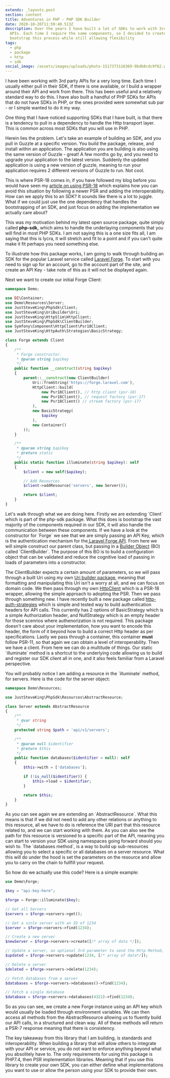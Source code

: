 ```yaml
---
extends: _layouts.post
section: content
title: Adventures in PHP - PHP SDK Builder
date: 2020-10-26T11:59:40.513Z
description: Over the years I have built a lot of SDKs to work with 3rd party
  APIs. Each time I require the same components, so I decided to create a way to
  bootstrap this process while still allowing flexibility
tags:
  - php
  - package
  - http
  - sdk
social_image: /assets/images/uploads/photo-1517373116369-9bdb8cdc9f62.webp
---
```


I have been working with 3rd party APIs for a very long time. Each time I
usually either pull in their SDK, if there is one available, or I build a
wrapper around their API and work from there. This has been useful and a
relatively standard way to do this. I have also built a handful of PHP SDKs
for APIs that do not have SDKs in PHP, or the ones provided were somewhat sub
par - or I simple wanted to do it my way.

One thing that I have noticed supporting SDKs that I have built, is that there is a tendency to pull in a dependency to handle the Http transport layer. This is common across most SDKs that you will use in PHP. 

Herein lies the problem. Let's take an example of building an SDK, and you pull in Guzzle at a specific version. You build the package, release, and install within an application. The application you are building is also using the same version of Guzzle - great! A few months go by, and you need to upgrade your application to the latest version. Suddenly the updated application is using a new version of guzzle, meaning to run your application requires 2 different versions of Guzzle to run. Not cool.

This is where PSR-18 comes in, if you have followed my blog before you would have seen my [article on using PSR-18](https://www.juststeveking.uk/embracing-ps-rs-to-build-an-interoperable-http-client/) which explains how you can avoid this situation by following a newer PSR and adding the interoperability. How can we apply this to an SDK? It sounds like there is a lot to juggle. What if we could just use the one dependency that handles the bootstrapping of an SDK, and just focus on adding the implementation we actually care about?

This was my motivation behind my latest open source package, quite simply called **php-sdk,** which aims to handle the underlaying components that you will find in most PHP SDKs. I am not saying this is a one size fits all, I am saying that this is lycra, it will stretch and fit to a point and if you can't quite make it fit perhaps you need something else. 

To illustrate how this package works, I am going to walk through building an SDK for the popular Laravel service called [Laravel Forge](https://forge.laravel.com/). To start with you need to sign up for an account, go to the account part of the site, and create an API Key - take note of this as it will not be displayed again.

Next we want to create our initial Forge Client:

```php
namespace Demo;

use DI\Container;
use Demo\Resources\Server;
use JustSteveKing\PhpSdk\Client;
use JustSteveKing\UriBuilder\Uri;
use JustSteveKing\HttpSlim\HttpClient;
use JustSteveKing\PhpSdk\ClientBuilder;
use Symfony\Component\HttpClient\Psr18Client;
use JustSteveKing\HttpAuth\Strategies\BasicStrategy;

class Forge extends Client
{
    /**
     * Forge constructor.
     * @param string $apikey
     */
    public function __construct(string $apikey)
    {
        parent::__construct(new ClientBuilder(
            Uri::fromString('https://forge.laravel.com'),
            HttpClient::build(
                new Psr18Client(), // http client (psr-18)
                new Psr18Client(), // request factory (psr-17)
                new Psr18Client() // stream factory (psr-17)
            ),
            new BasicStrategy(
                $apikey
            ),
            new Container()
        ));
    }

    /**
     * @param string $apikey
     * @return static
     */
    public static function illuminate(string $apikey): self
    {
        $client = new self($apikey);

        // Add Resources
        $client->addResource('servers', new Server());

        return $client;
    }
}
```

Let's walk through what we are doing here. Firstly we are extending \`Client\` which is part of the php-sdk package. What this does is bootstrap the vast majority of the components required in our SDK, it will also handle the communication between these components. If we have a look at the constructor for \`Forge\` we see that we are simply passing an API Key, which is the authentication mechanism for the[ Laravel Forge API](https://forge.laravel.com/api-documentation). From here we will simple construct our parent class, but passing in a [Builder Object](https://en.wikipedia.org/wiki/Builder_pattern) (BO) called \`ClientBuilder\`. The purpose of this BO is to build a configuration object that can be validated and reduce the cognitive load of passing in loads of parameters into a constructor. 

The ClientBuilder expects a certain amount of parameters, so we will pass through a built Uri using my own [Uri builder package](https://packagist.org/packages/juststeveking/uri-builder), meaning that formatting and manipulating this Uri isn't a worry at all, and we can focus on domain code. We then pass through my own [HttpClient](https://packagist.org/packages/juststeveking/http-slim) which is a PSR-18 wrapper, allowing the simple approach to adopting the PSR. Then we pass through something new. I have recently built a new package called [http-auth-strategies](https://github.com/JustSteveKing/http-auth-strategies) which is simple and tested way to build authentication headers for API calls. This currently has 2 options of BasicStrategy which is a simple Authorization header, and NullStrategy which is an empty header for those scenrios where authenorization is not required. This package doesn't care about your implementation, how you want to encode this header, the form of it beyond how to build a correct Http header as per specifications.  Lastly we pass through a container, this container **must** follow PSR-11, so that again we can obtain a level of interoperability. Then we have a client. From here we can do a multitude of things. Our static \`illuminate\` method is a shortcut to the underlying code allowing us to build and register our SDK client all in one, and it also feels familiar from a Laravel perspective. 

You will probably notice I am adding a resource in the \`illuminate\` method, for servers. Here is the code for the server object:

```php
namespace Demo\Resources;

use JustSteveKing\PhpSdk\Resources\AbstractResource;

class Server extends AbstractResource
{
    /**
     * @var string
     */
    protected string $path = 'api/v1/servers';

    /**
     * @param null $identifier
     * @return $this
     */
    public function databases($identifier = null): self
    {
        $this->with = ['databases'];

        if (!is_null($identifier)) {
            $this->load = $identifier;
        }

        return $this;
    }
}
```

As you can see again we are extending an \`AbstractResource\`. What this means is that if we did not need to add any other relations or anything to this resource, all we have to do is reference the URI part that this resource related to, and we can start working with them. As you can also see the path for this resource is versioned to a specific part of the API, meaning you can start to version your SDK using namespaces going forward should you wish to. The \`databases method\`, is a way to build up sub-resources allowing you to select a specific or all databases on a server resource. What this will do under the hood is set the parameters on the resource and allow you to carry on the chain to fullfill your request.

So how do we actually use this code? Here is a simple example:

```php
use Demo\Forge;

$key = "api-key-here";

$forge = Forge::illuminate($key);

// Get all Servers
$servers = $forge->servers->get();

// Get a sinle server with an ID of 1234
$server = $forge->servers->find(1234);

// Create a new server
$newServer = $forge->servers->create([/* array of data */]);

// Update a server, an optional 3rd parameter to send the Http Method, defaults to PATCH
$updated = $forge->servers->update(1234, [/* array of data*/]);

// Delete a server
$deleted = $forge->servers->delete(1234);

// Fetch databases from a server
$databases = $forge->servers->databases()->find(1234);

// Fetch a single database
$database = $forge->servers->databases(4321)->find(1234);
```

So as you can see, we create a new Forge instance using an API key which would usually be loaded through environment variables. We can then access all methods from the AbstractResource allowing us to fluently build our API calls, in a structured and clean way. All of these methods will return a PSR-7 response meaning that there is consistency. 

The key takeaway from this library that I am building, is standards and interoperability. When building a library that will allow others to integrate with your API or service, you do not want to enforce anything beyond what you absolitely have to. The only requirements for using this package is PHP7.4, then PSR implementation libraries. Meaning that if you use this library to create your own SDK, you can either define what implementations you want to use or allow the person using your SDK to provide their own.
